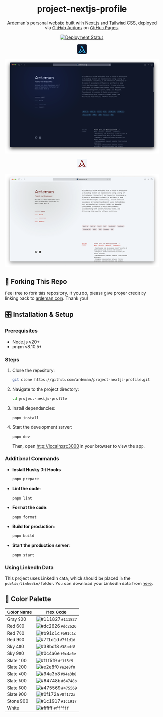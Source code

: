 <h1 align="center">
  project-nextjs-profile
</h1>

<p align="center">
  <a href="https://ardeman.com/" target="_blank">Ardeman</a>'s personal website built with <a href="https://nextjs.org/" target="_blank">Next.js</a> and <a href="https://tailwindcss.com/" target="_blank">Tailwind CSS</a>, deployed via <a href="https://github.com/features/actions" target="_blank">GitHub Actions</a> on <a href="https://pages.github.com/" target="_blank">GitHub Pages</a>.
</p>

<p align="center">
  <a href="https://github.com/ardeman/project-nextjs-profile/actions/workflows/nextjs.yml" target="_blank">
    <img src="https://github.com/ardeman/project-nextjs-profile/actions/workflows/nextjs.yml/badge.svg?branch=main" alt="Deployment Status" />
  </a>
</p>

<p align="center">
  <img alt="Logo" src="https://raw.githubusercontent.com/ardeman/project-nextjs-profile/main/public/images/dark/favicon-32x32.png" width="32" />
</p>

![Dark Mode Demo](https://raw.githubusercontent.com/ardeman/project-nextjs-profile/main/public/images/demo/dark.png)

<p align="center">
  <img alt="Logo" src="https://raw.githubusercontent.com/ardeman/project-nextjs-profile/main/public/images/light/favicon-32x32.png" width="32" />
</p>

![Light Mode Demo](https://raw.githubusercontent.com/ardeman/project-nextjs-profile/main/public/images/demo/light.png)

## 🍴 Forking This Repo

Feel free to fork this repository. If you do, please give proper credit by linking back to [ardeman.com](https://ardeman.com/). Thank you!

## 🎛️ Installation & Setup

### Prerequisites

- Node.js v20+
- pnpm v8.10.5+

### Steps

1. Clone the repository:

   ```bash
   git clone https://github.com/ardeman/project-nextjs-profile.git
   ```

2. Navigate to the project directory:

   ```bash
   cd project-nextjs-profile
   ```

3. Install dependencies:

   ```bash
   pnpm install
   ```

4. Start the development server:

   ```bash
   pnpm dev
   ```

   Then, open [http://localhost:3000](http://localhost:3000) in your browser to view the app.

### Additional Commands

- **Install Husky Git Hooks**:

   ```bash
   pnpm prepare
   ```

- **Lint the code**:

   ```bash
   pnpm lint
   ```

- **Format the code**:

   ```bash
   pnpm format
   ```

- **Build for production**:

   ```bash
   pnpm build
   ```

- **Start the production server**:

   ```bash
   pnpm start
   ```

### Using LinkedIn Data

This project uses LinkedIn data, which should be placed in the `public/linkedin/` folder. You can download your LinkedIn data from [here](https://www.linkedin.com/mypreferences/d/download-my-data).

## 🎨 Color Palette

| Color Name     | Hex Code                                                           |
| -------------- | ------------------------------------------------------------------ |
| Gray 900       | ![#111827](https://via.placeholder.com/10/111827?text=+) `#111827` |
| Red 600        | ![#dc2626](https://via.placeholder.com/10/dc2626?text=+) `#dc2626` |
| Red 700        | ![#b91c1c](https://via.placeholder.com/10/b91c1c?text=+) `#b91c1c` |
| Red 900        | ![#7f1d1d](https://via.placeholder.com/10/7f1d1d?text=+) `#7f1d1d` |
| Sky 400        | ![#38bdf8](https://via.placeholder.com/10/38bdf8?text=+) `#38bdf8` |
| Sky 900        | ![#0c4a6e](https://via.placeholder.com/10/0c4a6e?text=+) `#0c4a6e` |
| Slate 100      | ![#f1f5f9](https://via.placeholder.com/10/f1f5f9?text=+) `#f1f5f9` |
| Slate 200      | ![#e2e8f0](https://via.placeholder.com/10/e2e8f0?text=+) `#e2e8f0` |
| Slate 400      | ![#94a3b8](https://via.placeholder.com/10/94a3b8?text=+) `#94a3b8` |
| Slate 500      | ![#64748b](https://via.placeholder.com/10/64748b?text=+) `#64748b` |
| Slate 600      | ![#475569](https://via.placeholder.com/10/475569?text=+) `#475569` |
| Slate 900      | ![#0f172a](https://via.placeholder.com/10/0f172a?text=+) `#0f172a` |
| Stone 900      | ![#1c1917](https://via.placeholder.com/10/1c1917?text=+) `#1c1917` |
| White          | ![#ffffff](https://via.placeholder.com/10/ffffff?text=+) `#ffffff` |
